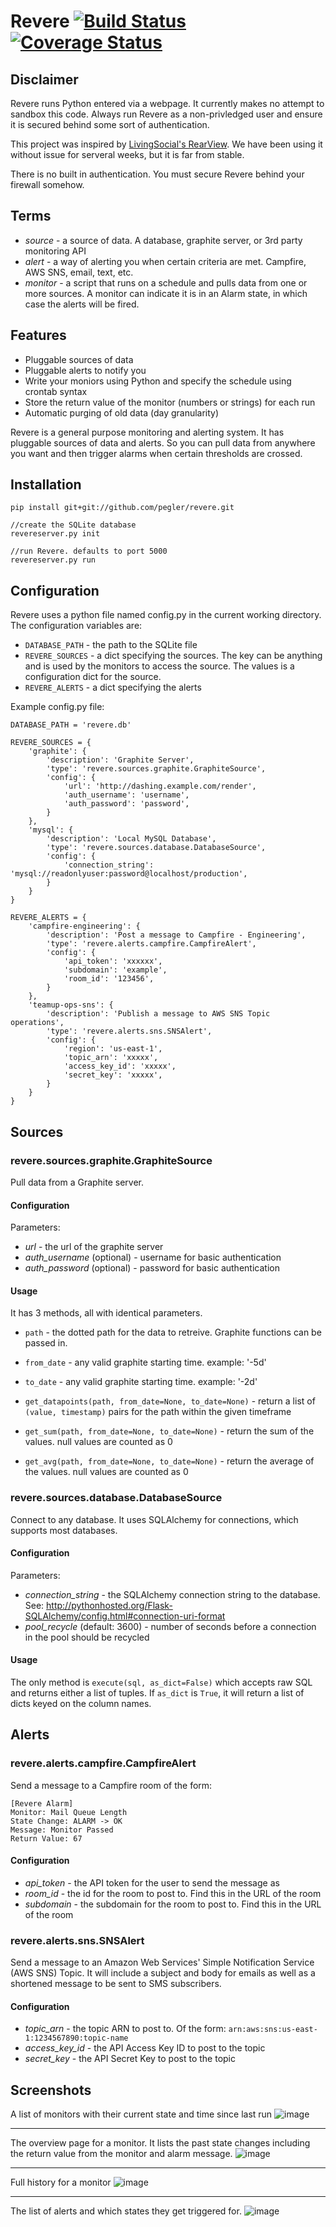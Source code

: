 Revere [![Build Status](https://travis-ci.org/pegler/revere.png)](https://travis-ci.org/pegler/revere) [![Coverage Status](https://coveralls.io/repos/pegler/revere/badge.png)](https://coveralls.io/r/pegler/revere)
=========

Disclaimer
-----

Revere runs Python entered via a webpage.  It currently makes no attempt to sandbox this code.  Always run Revere as a non-privledged user and ensure it is secured behind some sort of authentication.

This project was inspired by [LivingSocial's RearView](https://github.com/livingsocial/rearview).  We have been using it without issue for serveral weeks, but it is far from stable.

There is no built in authentication.  You must secure Revere behind your firewall somehow.

Terms
-----

 - *source* - a source of data.  A database, graphite server, or 3rd party monitoring API
 - *alert* - a way of alerting you when certain criteria are met.  Campfire, AWS SNS, email, text, etc.
 - *monitor* - a script that runs on a schedule and pulls data from one or more sources.  A monitor can indicate it is in an Alarm state, in which case the alerts will be fired.

Features
-----

 - Pluggable sources of data
 - Pluggable alerts to notify you
 - Write your moniors using Python and specify the schedule using crontab syntax
 - Store the return value of the monitor (numbers or strings) for each run
 - Automatic purging of old data (day granularity)

Revere is a general purpose monitoring and alerting system.  It has pluggable sources of data and alerts.  So you can pull data from anywhere you want and then trigger alarms when certain thresholds are crossed.

Installation
------

```
pip install git+git://github.com/pegler/revere.git

//create the SQLite database
revereserver.py init

//run Revere. defaults to port 5000
revereserver.py run
```


Configuration
------

Revere uses a python file named config.py in the current working directory.  The configuration variables are:

 - `DATABASE_PATH` - the path to the SQLite file
 - `REVERE_SOURCES` - a dict specifying the sources.  The key can be anything and is used by the monitors to access the source.  The values is a configuration dict for the source.
 - `REVERE_ALERTS` - a dict specifying the alerts

Example config.py file:

```
DATABASE_PATH = 'revere.db'

REVERE_SOURCES = {
    'graphite': {
        'description': 'Graphite Server',
        'type': 'revere.sources.graphite.GraphiteSource',
        'config': {
            'url': 'http://dashing.example.com/render',
            'auth_username': 'username',
            'auth_password': 'password',
        }
    },
    'mysql': {
        'description': 'Local MySQL Database',
        'type': 'revere.sources.database.DatabaseSource',
        'config': {
            'connection_string': 'mysql://readonlyuser:password@localhost/production',
        }
    }
}

REVERE_ALERTS = {
    'campfire-engineering': {
        'description': 'Post a message to Campfire - Engineering',
        'type': 'revere.alerts.campfire.CampfireAlert',
        'config': {
            'api_token': 'xxxxxx',
            'subdomain': 'example',
            'room_id': '123456',
        }
    },
    'teamup-ops-sns': {
        'description': 'Publish a message to AWS SNS Topic operations',
        'type': 'revere.alerts.sns.SNSAlert',
        'config': {
            'region': 'us-east-1',
            'topic_arn': 'xxxxx',
            'access_key_id': 'xxxxx',
            'secret_key': 'xxxxx',
        }
    }
}
```



Sources
------

### revere.sources.graphite.GraphiteSource

Pull data from a Graphite server.

#### Configuration

Parameters:

 - *url* - the url of the graphite server
 - *auth_username* (optional) - username for basic authentication
 - *auth_password* (optional) - password for basic authentication

#### Usage

It has 3 methods, all with identical parameters.

 - `path` - the dotted path for the data to retreive.  Graphite functions can be passed in.
 - `from_date` - any valid graphite starting time.  example: '-5d'
 - `to_date` - any valid graphite starting time.  example: '-2d'

 - `get_datapoints(path, from_date=None, to_date=None)` - return a list of `(value, timestamp)` pairs for the path within the given timeframe
 - `get_sum(path, from_date=None, to_date=None)` - return the sum of the values.  null values are counted as 0
 - `get_avg(path, from_date=None, to_date=None)` - return the average of the values.  null values are counted as 0

### revere.sources.database.DatabaseSource

Connect to any database.  It uses SQLAlchemy for connections, which supports most databases.

#### Configuration

Parameters:

 - *connection_string* - the SQLAlchemy connection string to the database.  See: http://pythonhosted.org/Flask-SQLAlchemy/config.html#connection-uri-format
 - *pool_recycle* (default: 3600) - number of seconds before a connection in the pool should be recycled

#### Usage

The only method is `execute(sql, as_dict=False)` which accepts raw SQL and returns either a list of tuples.  If `as_dict` is `True`, it will return a list of dicts keyed on the column names.

Alerts
-----

### revere.alerts.campfire.CampfireAlert

Send a message to a Campfire room of the form:

```
[Revere Alarm]
Monitor: Mail Queue Length
State Change: ALARM -> OK
Message: Monitor Passed
Return Value: 67
```

#### Configuration

 - *api_token* - the API token for the user to send the message as
 - *room_id* - the id for the room to post to.  Find this in the URL of the room
 - *subdomain* - the subdomain for the room to post to.  Find this in the URL of the room


### revere.alerts.sns.SNSAlert

Send a message to an Amazon Web Services' Simple Notification Service (AWS SNS) Topic.  It will include a subject and body for emails as well as a shortened message to be sent to SMS subscribers.


#### Configuration

 - *topic_arn* - the topic ARN to post to.  Of the form: `arn:aws:sns:us-east-1:1234567890:topic-name`
 - *access_key_id* - the API Access Key ID to post to the topic
 - *secret_key* - the API Secret Key to post to the topic



Screenshots
-----

A list of monitors with their current state and time since last run
![image](https://f.cloud.github.com/assets/94491/1660360/feda76dc-5bba-11e3-8ce4-fc3afe39afe4.png)

---

The overview page for a monitor.  It lists the past state changes including the return value from the monitor and alarm message.
![image](https://f.cloud.github.com/assets/94491/1660395/b2274076-5bbb-11e3-9409-71ee87cb7ccc.png)

---

Full history for a monitor
![image](https://f.cloud.github.com/assets/94491/1660415/1a60336e-5bbc-11e3-8b1b-d195f146b361.png)

---

The list of alerts and which states they get triggered for.
![image](https://f.cloud.github.com/assets/94491/1660354/d1abe894-5bba-11e3-8bae-ad89a77d288c.png)
